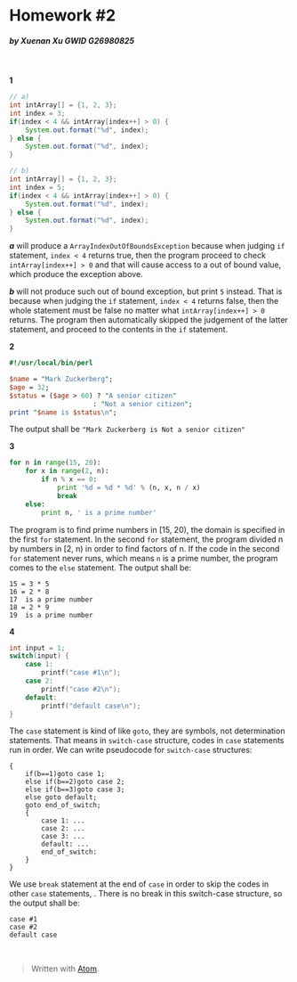 # Homework #2

##### by Xuenan Xu GWID G26980825
&nbsp;

**1**
```java
// a)
int intArray[] = {1, 2, 3};
int index = 3;
if(index < 4 && intArray[index++] > 0) {
	System.out.format("%d", index);
} else {
	System.out.format("%d", index);
}

// b)
int intArray[] = {1, 2, 3};
int index = 5;
if(index < 4 && intArray[index++] > 0) {
	System.out.format("%d", index);
} else {
	System.out.format("%d", index);
}
```

_**a**_ will produce a `ArrayIndexOutOfBoundsException` because when judging `if` statement, `index < 4` returns true, then the program proceed to check  `intArray[index++] > 0` and that will cause access to a out of bound value, which produce the exception above.

_**b**_ will not produce such out of bound exception, but print `5` instead. That is because when judging the `if` statement, `index < 4` returns false, then the whole statement must be false no matter what  `intArray[index++] > 0` returns. The program then automatically skipped the judgement of the latter statement, and proceed to the contents in the `if` statement.

**2**
```perl
#!/usr/local/bin/perl

$name = "Mark Zuckerberg";
$age = 32;
$status = ($age > 60) ? "A senior citizen"
 					 : "Not a senior citizen";
print "$name is $status\n";
```

The output shall be `"Mark Zuckerberg is Not a senior citizen"`

**3**
```python
for n in range(15, 20):
	for x in range(2, n):
		if n % x == 0:
			print '%d = %d * %d' % (n, x, n / x)
			break
	else:
		print n, ' is a prime number'
```

The program is to find prime numbers in [15, 20), the domain is specified in the first `for` statement. In the second `for` statement, the program divided n by numbers in [2, n) in order to find factors of n. If the code in the second `for` statement never runs, which means `n` is a prime number, the program comes to the `else` statement.
The output shall be:
```
15 = 3 * 5
16 = 2 * 8
17  is a prime number
18 = 2 * 9
19  is a prime number
```

**4**
```c
int input = 1;
switch(input) {
	case 1:
		printf("case #1\n");
	case 2:
		printf("case #2\n");
	default:
		printf("default case\n");
}
```
The `case` statement is kind of like `goto`, they are symbols, not determination statements. That means in `switch-case` structure, codes in `case` statements run in order. We can write pseudocode for `switch-case` structures:
```
{
    if(b==1)goto case 1;
    else if(b==2)goto case 2;
    else if(b==3)goto case 3;
    else goto default;
    goto end_of_switch;
    {
    	case 1: ...
    	case 2: ...
    	case 3: ...
    	default: ...
    	end_of_switch:
    }
}
```
We use `break` statement at the end of `case` in order to skip the codes in other `case` statements, . There is no break in this switch-case structure, so the output shall be:
```
case #1
case #2
default case
```

&nbsp;
> Written with [Atom](https://atom.io/).
